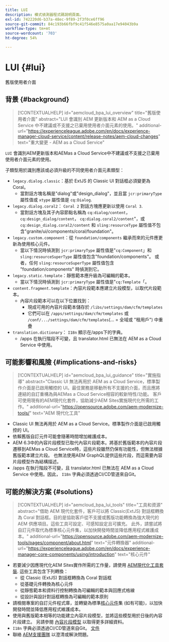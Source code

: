 ```yaml
---
title: LUI
description: 模式偵測器程式碼說明頁面。
exl-id: 742220d6-b37a-48ec-9f89-2f3f0ce6ff96
source-git-commit: 84c193b66fbf9c41f546e8575a0aa17e94043b9a
workflow-type: tm+mt
source-wordcount: '703'
ht-degree: 54%

---
```


# LUI {#lui}

舊版使用者介面

## 背景 {#background}

>[!CONTEXTUALHELP]
>id="aemcloud_bpa_lui_overview"
>title="舊版使用者介面"
>abstract="LUI 會識別 AEM 更新版本和 AEM as a Cloud Service 中不建議或不支援之已棄用使用者介面元素的使用。"
>additional-url="https://experienceleague.adobe.com/en/docs/experience-manager-cloud-service/content/release-notes/aem-cloud-changes" text="重大變更 - AEM as a Cloud Service"

`LUI`  會識別AEM更新版本和AEMas a Cloud Service中不建議或不支援之已棄用使用者介面元素的使用。

子類型用於識別應該或必須升級的不同使用者介面元素類型：

* `legacy.dialog.classic`：基於 ExtJS 的 Classic UI 對話框必須變更為 Coral。
   * 當對話方塊名稱是&quot;dialog&quot;或&quot;design_dialog&quot;，並且當 `jcr:primaryType` 屬性值或 `xtype` 屬性值是 `cq:Dialog`.
* `legacy.dialog.coral2`： `Coral 2` 對話方塊應更新以使用 `Coral 3`.
   * 當對話方塊及其子內容節點名稱為 `cq:dialog/content`，
     `cq:design_dialog/content`， `cq:dialog.coral2/content`&quot;，或 `cq:design_dialog.coral2/content`
和 `sling:resourceType` 屬性值不包含&quot;granite/ui/components/coral/foundation&quot;。
* `legacy.custom.component`：從 `foundation/components` 繼承而來的元件應更新為使用核心元件。
   * 當以下情況時偵測到 `jcr:primaryType` 屬性值是&quot;`cq:Component`」和
     `sling:resourceSuperType` 屬性值包含&quot;foundation/components&quot;。 或者，任何
     `sling:resourceSuperType` 屬性值包含 &quot;foundation/components&quot; 時偵測到它。
* `legacy.static.template`：靜態範本應升級為可編輯的範本。
   * 當以下情況時偵測到 `jcr:primaryType` 屬性值是&quot;`cq:Template`「。
* `content.fragment.template`：內容片段範本應建立片段模型，以取代片段範本。
   * 內容片段範本可以在以下位置找到：
      * 現成可用的內容片段範本儲存於 `/libs/settings/dam/cfm/templates`
      * 它們可以在 `/apps/settings/dam/cfm/templates` 或 `/conf/.../settings/dam/cfm/templates`(... = 全域或 &quot;租用戶&quot;) 中重疊
* `translation.dictionary`： `I18n` 顯示在/apps下的字典。
   * /apps 在執行階段不可變，且 translator.html 已無法在 AEM as a Cloud Service 中使用。

## 可能影響和風險 {#implications-and-risks}

>[!CONTEXTUALHELP]
>id="aemcloud_bpa_lui_guidance"
>title="實施指導"
>abstract="Classic UI 無法再用於 AEM as a Cloud Service，標準製作介面是已啟用觸控的 UI。最佳實務是移動所有不支援的介面，而且應將連結的自訂重構為與AEMas a Cloud Service相容的較新特性/功能。 客戶可使用現有的AEM現代化套件，協助減少AEM Sites實施現代化所需的工作。"
>additional-url="https://opensource.adobe.com/aem-modernize-tools/" text="AEM 現代化工具"

* Classic UI 無法再用於 AEM as a Cloud Service。標準製作介面是已啟用觸控的 UI。
* 依賴舊版自訂元件可能會隨著時間增加維護成本。
* AEM 6.3中的內容片段模型已取代內容片段範本。將基於舊版範本的內容片段遷移到AEMas a Cloud Service時，這些片段雖然仍保有功能性，但無法根據舊版範本建立片段。 也無法使用AEM GraphQL提供這些片段，而這需要內容片段模型作為結構描述。
* /apps 在執行階段不可變，且 translator.html 已無法在 AEM as a Cloud Service 中使用。因此， `I18n` 字典必須透過CI/CD管道來自Git。

## 可能的解決方案 {#solutions}

>[!CONTEXTUALHELP]
>id="aemcloud_bpa_lui_tools"
>title="工具和資源"
>abstract="借助 AEM 現代化套件，客戶可以將 Classic(ExtJS) 對話框轉換為 Coral 對話框。目的是協助客戶從不支援或舊版功能轉換為強大現代的 AEM 供應項目。這些工具可設定、可感知設定且可擴充。 此外，請嘗試將自訂元件取代為標準核心元件集，以加快開發時間並降低應用程式維護成本。"
>additional-url="https://opensource.adobe.com/aem-modernize-tools/pages/component/about.html" text="元件轉換器"
>additional-url="https://experienceleague.adobe.com/en/docs/experience-manager-core-components/using/introduction" text="核心元件"

* 若要減少因應現代化AEM Sites實作所需的工作量，請使用 [AEM現代化工具套裝](https://opensource.adobe.com/aem-modernize-tools/). 這些工具包含下列轉換：
   * 從 Classic (ExtJS) 對話框轉換為 Coral 對話框
   * 從基礎元件轉換為核心元件
   * 從靜態範本和資料行控制轉換為可編輯的範本與回應式格線
   * 從設計與設計對話框轉換為可編輯的範本原則
* 請檢閱專案的自訂元件程式庫，並轉變為標準[核心元件](https://experienceleague.adobe.com/en/docs/experience-manager-core-components/using/introduction)集 (如有可能)，以加快開發時間並降低應用程式維護成本。
* 使用與舊版範本相等的功能建立內容片段模型，並將這些模型用於日後的內容片段建立。 另請參閱 [內容片段模型](https://experienceleague.adobe.com/en/docs/experience-manager-65/content/assets/content-fragments/content-fragments-models) 以取得更多詳細資料。
* `I18n` 字典必須透過CI/CD管道來自Git。 [文件](https://experienceleague.adobe.com/en/docs/experience-manager-cloud-service/content/release-notes/aem-cloud-changes#apps-libs-immutable)
* 聯絡 [AEM支援團隊](https://helpx.adobe.com/tw/enterprise/using/support-for-experience-cloud.html) 以澄清或解決問題。
